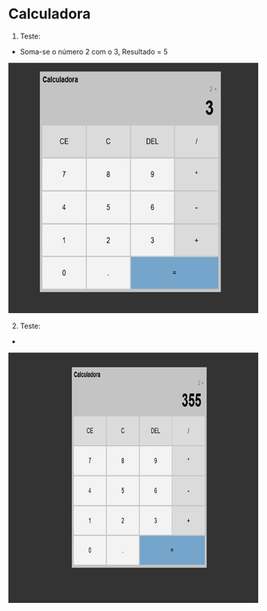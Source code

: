 # Calculadora

1. Teste:
- Soma-se o número 2 com o 3, Resultado = 5
<img aling="center" alt="testando" height="500" width="500" src = "img/01.png">

2. Teste:
- 
<img aling="center" alt="testando" height="500" width="500" src = "img/02.png">
